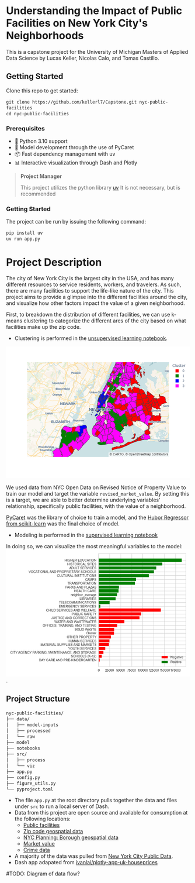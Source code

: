 # Understanding the Impact of Public Facilities on New York City's Neighborhoods
This is a capstone project for the University of Michigan Masters of Applied Data Science by Lucas Keller, Nicolas Calo, and Tomas Castillo.

## Getting Started
Clone this repo to get started:
```
git clone https://github.com/kellerl7/Capstone.git nyc-public-facilities
cd nyc-public-facilities
```
### Prerequisites
- 🚀 Python 3.10 support
- 👾 Model development through the use of PyCaret
- 📦 Fast dependency management with uv
- 📊 Interactive visualization through Dash and Plotly

> **Project Manager**
> 
> This project utilizes the python library [uv](https://docs.astral.sh/uv/)
> It is not necessary, but is recommended

### Getting Started
The project can be run by issuing the following command:

```
pip install uv
uv run app.py
```

# Project Description
The city of New York City is the largest city in the USA, and has many different resources to service residents, workers, and travelers. As such, there are many facilities to support the life-like nature of the city. This project aims to provide a glimpse into the different facilities around the city, and visualize how other factors impact the value of a given neighborhood.

First, to breakdown the distribution of different facilities, we can use k-means clustering to categorize the different ares of the city based on what facilities make up the zip code.
- Clustering is performed in the [unsupervised learning notebook](notebooks/Unsupervised.ipynb).

![NYC Clusters](notebooks/Clusters_geo.png)

We used data from NYC Open Data on Revised Notice of Property Value to train our model and target the variable `revised_market_value`. By setting this is a target, we are able to better determine underlying variables' relationship, specifically public facilities, with the value of a neighborhood.

[PyCaret](https://pycaret.org/) was the library of choice to train a model, and the [Hubor Regressor from scikit-learn](https://scikit-learn.org/stable/modules/generated/sklearn.linear_model.HuberRegressor.html) was the final choice of model.
- Modeling is performed in the [supervised learning notebook](notebooks/Supervised.ipynb)

In doing so, we can visualize the most meaningful variables to the model:
![Huber Regressor Feature Importance](notebooks/Model_coef.png).

## Project Structure
```
nyc-public-facilities/
├── data/
│   ├── model-inputs
│   ├── processed
│   └── raw
├── model
├── notebooks
├── src/
│   ├── process
│   └── viz
├── app.py
├── config.py
├── figure_utils.py
└── pyproject.toml
```

- The file `app.py` at the root directory pulls together the data and files under `src` to run a local server of Dash.
- Data from this project are open source and available for consumption at the following locations:
    - [Public facilities](https://data.cityofnewyork.us/City-Government/Facilities-Database/ji82-xba5/about_data)
    - [Zip code geospatial data](https://github.com/OpenDataDE/State-zip-code-GeoJSON)
    - [NYC Planning: Borough geospatial data](https://www.nyc.gov/content/planning/pages/resources/datasets/borough-boundaries)
    - [Market value](https://data.cityofnewyork.us/City-Government/Revised-Notice-of-Property-Value-RNOPV-/8vgb-zm6e/about_data)
    - [Crime data](https://data.cityofnewyork.us/Public-Safety/NYPD-Arrests-Data-Historic-/8h9b-rp9u/about_data)
- A majority of the data was pulled from [New York City Public Data](https://opendata.cityofnewyork.us/).
- Dash app adapated from [ivanlai/plotly-app-uk-houseprices](https://github.com/ivanlai/Plotly-App-UK-houseprices)

#TODO: Diagram of data flow?

